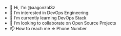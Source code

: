 - 👋 Hi, I’m @aagonzal3z
- 👀 I’m interested in DevOps Engineering
- 🌱 I’m currently learning DevOps Stack
- 💞️ I’m looking to collaborate on Open Source Projects
- 📫 How to reach me => Phone Number

<!---
aagonzal3z/aagonzal3z is a ✨ special ✨ repository because its `README.md` (this file) appears on your GitHub profile.
You can click the Preview link to take a look at your changes.
--->
